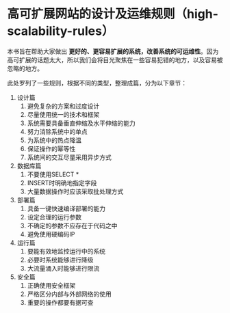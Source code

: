 # 高可扩展网站的设计及运维规则（high-scalability-rules）

本书旨在帮助大家做出 **更好的、更容易扩展的系统，改善系统的可运维性**。因为高可扩展的话题太大，所以我们会将目光聚焦在一些容易犯错的地方，以及容易被忽略的地方。

此处罗列了一些规则，根据不同的类型，整理成篇，分为以下章节：

1. 设计篇
	1. 避免复杂的方案和过度设计
	2. 尽量使用统一的技术和框架
	3. 系统需要具备垂直伸缩及水平伸缩的能力
	4. 努力消除系统中的单点
	5. 为系统中的热点降温
	6. 保证操作的幂等性
	7. 系统间的交互尽量采用异步方式
2. 数据库篇
	1. 不要使用SELECT *
	2. INSERT时明确地指定字段
	3. 大量数据操作时应该采取批处理方式
3. 部署篇
	1. 具备一键快速编译部署的能力
	2. 设定合理的运行参数
	3. 不确定的参数不应存在于代码之中
	4. 避免使用硬编码IP
4. 运行篇
	1. 要能有效地监控运行中的系统
	2. 必要时系统能够进行降级
	3. 大流量涌入时能够进行限流
5. 安全篇
	1. 正确使用安全框架
	2. 严格区分内部与外部网络的使用
	3. 重要的操作都要有据可查
